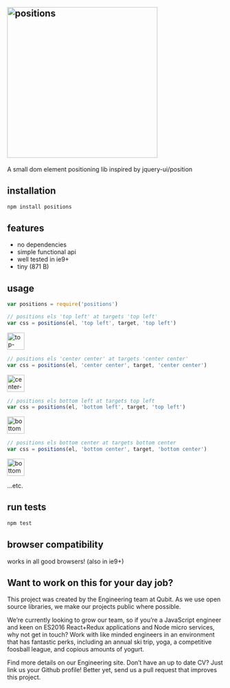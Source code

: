 ## <img width="350" alt="positions" src="https://cloud.githubusercontent.com/assets/640611/13756080/1928a892-ea16-11e5-9c36-51dafb47fad4.png">

A small dom element positioning lib inspired by jquery-ui/position

## installation
```js
npm install positions
```

## features
- no dependencies
- simple functional api
- well tested in ie9+
- tiny (871 B)

## usage
```js
var positions = require('positions')
```

```js
// positions els 'top left' at targets 'top left'
var css = positions(el, 'top left', target, 'top left')
```

<img width="40" alt="top-left-top-left" src="https://cloud.githubusercontent.com/assets/640611/13719721/07895ab2-e7f2-11e5-8bee-6e8c74abcc7e.png">

```js
// positions els 'center center' at targets 'center center'
var css = positions(el, 'center center', target, 'center center')
```

<img width="40" alt="center-center-center-center" src="https://cloud.githubusercontent.com/assets/640611/13719719/0788243a-e7f2-11e5-943c-fcc580dbcd3f.png">

```js
// positions els bottom left at targets top left
var css = positions(el, 'bottom left', target, 'top left')
```

<img width="40" alt="bottom-left-top-left" src="https://cloud.githubusercontent.com/assets/640611/13742253/c7cee7d8-e9d2-11e5-8cab-aa8b22c7eecc.png">

```js
// positions els bottom center at targets bottom center
var css = positions(el, 'bottom center', target, 'bottom center')
```

<img width="40" alt="bottom-center-bottom-center" src="https://cloud.githubusercontent.com/assets/640611/13719722/0789dc9e-e7f2-11e5-9353-6cba4cd5c7ab.png">


...etc.


## run tests
```js
npm test
```

## browser compatibility
works in all good browsers! (also in ie9+)


## Want to work on this for your day job?

This project was created by the Engineering team at Qubit. As we use open source libraries, we make our projects public where possible.

We’re currently looking to grow our team, so if you’re a JavaScript engineer and keen on ES2016 React+Redux applications and Node micro services, why not get in touch? Work with like minded engineers in an environment that has fantastic perks, including an annual ski trip, yoga, a competitive foosball league, and copious amounts of yogurt.

Find more details on our Engineering site. Don’t have an up to date CV? Just link us your Github profile! Better yet, send us a pull request that improves this project.

